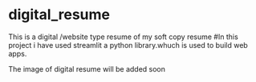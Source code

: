 # digital_resume
This is a digital /website type resume of my soft copy resume
#In this project i have used streamlit a python 
library.whuch is used to build web apps.

The image of digital resume will be added soon

